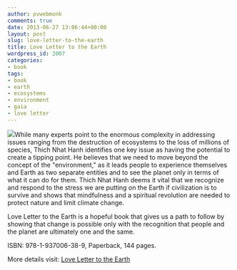 ```yaml
---
author: pvwebmonk
comments: true
date: 2013-06-27 13:06:44+00:00
layout: post
slug: love-letter-to-the-earth
title: Love Letter to the Earth
wordpress_id: 2007
categories:
- book
tags:
- book
- earth
- ecosystems
- environment
- gaia
- love letter
---
```


![](http://plumvillage.org/wp-content/uploads/2013/08/love-letter-to-the-earth.jpg)While many experts point to the enormous complexity in addressing issues ranging from the destruction of ecosystems to the loss of millions of species, Thich Nhat Hanh identifies one key issue as having the potential to create a tipping point. He believes that we need to move beyond the concept of the "environment," as it leads people to experience themselves and Earth as two separate entities and to see the planet only in terms of what it can do for them. Thich Nhat Hanh deems it vital that we recognize and respond to the stress we are putting on the Earth if civilization is to survive and shows that mindfulness and a spiritual revolution are needed to protect nature and limit climate change.

Love Letter to the Earth is a hopeful book that gives us a path to follow by showing that change is possible only with the recognition that people and the planet are ultimately one and the same.

ISBN: 978-1-937006-38-9, Paperback, 144 pages.

More details visit: [Love Letter to the Earth](http://www.parallax.org/cgi-bin/shopper.cgi?preadd=action&key=BOOKLLTTE)


